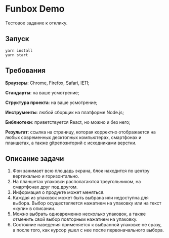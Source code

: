 # Funbox Demo

Тестовое задание к отклику.

## Запуск

```
yarn install
yarn start
```

## Требования

**Браузеры**: Chrome, Firefox, Safari, IE11;

**Стандарты**: на ваше усмотрение;

**Структура проекта**: на ваше усмотрение;

**Инструменты**: любой сборщик на платформе Node.js;

**Библиотеки**: приветствуется React, но можно и без него;

**Результат**: ссылка на страницу, которая корректно отображается на любых
современных десктопных компьютерах, смартфонах и планшетах, а также gitрепозиторий с исходниками верстки.

## Описание задачи

1. Фон занимает всю площадь экрана, блок находится по центру вертикально и
   горизонтально.
2. На планшетах упаковки располагаются треугольником, на смартфонах друг под
   другом.
3. Информация о продукте может меняться.
4. Каждая из упаковок может быть выбрана или недоступна для выбора. Выбор
   осуществляется нажатием на упаковку или на текст «купи» в описании.
5. Можно выбрать одновременно несколько упаковок, а также отменить свой
   выбор повторным нажатием на упаковку.
6. Состояние наведения применяется к выбранной упаковке не сразу, а после того,
   как курсор ушел с нее после первоначального выбора.
